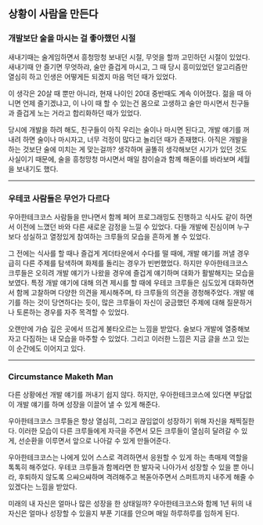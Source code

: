 ## 상황이 사람을 만든다

### 개발보단 술을 마시는 걸 좋아했던 시절
새내기때는 술게임하면서 흥청망청 보내던 시절, 무엇을 할까 고민하던 시절이 있었다.
새내기때 안 즐기면 무엇하랴, 술만 즐겁게 마시고, 그 때 당시 흥미있었던 알고리즘만 열심히 하고 인생은 어떻게든 되겠지 마음 먹던 때가 있었다.

이 생각은 20살 때 뿐만 아니라, 현재 나이인 20대 중반때도 계속 이어졌다. 
젊을 때 아니면 언제 즐기겠냐고, 이 나이 때 할 수 있는건 몸으로 고생하고 술만 마시면서 친구들과 즐겁게 노는 거라고 합리화하던 때가 있었다.

당시에 개발을 하려 해도, 친구들이 아직 우리는 술이나 마시면 된다고, 개발 얘기를 꺼내려 하면 술이나 마시자고, 너무 걱정이 많다고 놀리던 때가 존재했다.
아직은 개발을 하는 것보단 술에 미치는 게 맞는걸까? 생각하며 골똘히 생각해보던 시기가 있던 것도 사실이기 때문에, 술을 흥청망청 마시면서 매일 참이슬과 함께 해돋이를 바라보며 세월을 보내기도 했다.
* * *
### 우테코 사람들은 무언가 다르다
우아한테크코스 사람들을 만나면서 함께 페어 프로그래밍도 진행하고 식사도 같이 하면서 이전에 느꼈던 바와 다른 새로운 감정을 느낄 수 있었다.
다들 개발에 진심이며 누구보다 성실하고 열정있게 참여하는 크루들의 모습을 흔하게 볼 수 있었다.

그 전에는 식사를 할 때나 즐겁게 게더타운에서 수다를 떨 때에, 개발 얘기를 꺼낼 경우 급히 다른 주제를 탐색하며 화제를 돌리는 경우가 빈번했었다.
하지만 우아한테크코스 크루들은 오히려 개발 얘기가 나왔을 경우에 즐겁게 얘기하며 대화가 활발해지는 모습을 보였다.
특정 개발 얘기에 대해 의견 제시를 할 때에 우테코 크루들은 심도있게 대화하면서 함께 고찰하며 다양한 의견을 제시해주며, 타 크루들의 의견을 경청해주었다.
개발 얘기를 하는 것이 당연하다는 듯이, 많은 크루들이 자신이 궁금했던 주제에 대해 질문하거나 토론하는 경우를 자주 목격할 수 있었다.

오랜만에 가슴 깊은 곳에서 뜨겁게 불타오르는 느낌을 받았다. 
술보다 개발에 열중해보자고 다짐하는 내 모습을 마주할 수 있었다.
그리고 이러한 느낌은 지금 글을 쓰고 있는 이 순간에도 이어지고 있다.
* * *
### Circumstance Maketh Man
다른 상황에선 개발 얘기를 꺼내기 쉽지 않다. 하지만, 우아한테크코스에 있다면 부담없이 개발 얘기를 하며 성장을 이끌어 낼 수 있게 해준다.

우아한테크코스 크루들은 항상 열심히, 그리고 끊임없이 성장하기 위해 자신을 채찍질한다. 
이러한 모습이 다른 크루들에게 자극을 주면서 모든 크루들이 열심히 달려갈 수 있게, 선순환을 이루면서 앞으로 나아갈 수 있게 만들어준다.

우아한테크코스는 나에게 있어 스스로 격려하면서 응원할 수 있게 하는 촉매제 역할을 톡톡히 해주었다.
우테코 크루들과 함께라면 한 발자국 나아가서 성장할 수 있을 뿐 아니라, 후퇴하지 않도록 으쌰으쌰하며 격려해주고 복돋아주면서 스퍼트까지 내주게 해줄 수 있겠다는 느낌을 받았다.

미래의 내 자신은 얼마나 많은 성장을 한 상태일까?
우아한테크코스와 함께 1년 뒤의 내 자신은 얼마나 성장할 수 있을지 부푼 기대를 안으며 매일 하루하루를 임하게 된다.
